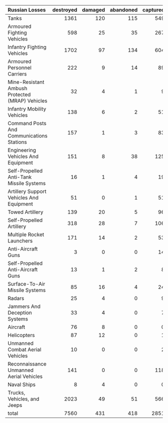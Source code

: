 | Russian Losses                                   |   destroyed |   damaged |   abandoned |   captured |   total |
|:-------------------------------------------------|------------:|----------:|------------:|-----------:|--------:|
| Tanks                                            |        1361 |       120 |         115 |        549 |    2145 |
| Armoured Fighting Vehicles                       |         598 |        25 |          35 |        267 |     925 |
| Infantry Fighting Vehicles                       |        1702 |        97 |         134 |        604 |    2537 |
| Armoured Personnel Carriers                      |         222 |         9 |          14 |         89 |     334 |
| Mine-Resistant Ambush Protected  (MRAP) Vehicles |          32 |         4 |           1 |          9 |      46 |
| Infantry Mobility Vehicles                       |         138 |         6 |           2 |         51 |     197 |
| Command Posts And Communications Stations        |         157 |         1 |           3 |         83 |     244 |
| Engineering Vehicles And Equipment               |         151 |         8 |          38 |        125 |     322 |
| Self-Propelled Anti-Tank Missile Systems         |          16 |         1 |           4 |         19 |      40 |
| Artillery Support Vehicles And Equipment         |          51 |         0 |           1 |         51 |     103 |
| Towed Artillery                                  |         139 |        20 |           5 |         96 |     260 |
| Self-Propelled Artillery                         |         318 |        28 |           7 |        106 |     459 |
| Multiple Rocket Launchers                        |         171 |        14 |           2 |         53 |     240 |
| Anti-Aircraft Guns                               |           3 |         0 |           0 |         14 |      17 |
| Self-Propelled Anti-Aircraft Guns                |          13 |         1 |           2 |          8 |      24 |
| Surface-To-Air Missile Systems                   |          85 |        16 |           4 |         24 |     129 |
| Radars                                           |          25 |         4 |           0 |          9 |      38 |
| Jammers And Deception Systems                    |          33 |         4 |           0 |          7 |      44 |
| Aircraft                                         |          76 |         8 |           0 |          0 |      84 |
| Helicopters                                      |          87 |        12 |           0 |          1 |     100 |
| Unmanned Combat Aerial Vehicles                  |          10 |         0 |           0 |          2 |      12 |
| Reconnaissance Unmanned Aerial Vehicles          |         141 |         0 |           0 |        118 |     259 |
| Naval Ships                                      |           8 |         4 |           0 |          0 |      12 |
| Trucks, Vehicles, and Jeeps                      |        2023 |        49 |          51 |        566 |    2689 |
| total                                            |        7560 |       431 |         418 |       2851 |   11260 |